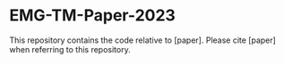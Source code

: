 # EMG-TM-Paper-2023
This repository contains the code relative to [paper]. 
Please cite [paper] when referring to this repository.
